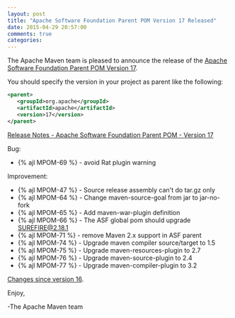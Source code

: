 ```yaml
---
layout: post
title: "Apache Software Foundation Parent POM Version 17 Released"
date: 2015-04-29 20:57:00
comments: true
categories: 
---
```

The Apache Maven team is pleased to announce the release of the 
[Apache Software Foundation Parent POM Version 17](http://maven.apache.org/pom/asf/).

You should specify the version in your project as parent like the following:

``` xml
<parent>
   <groupId>org.apache</groupId>
   <artifactId>apache</artifactId>
   <version>17</version>
</parent>
```

<!-- more -->

[Release Notes - Apache Software Foundation Parent POM - Version 17](https://issues.apache.org/jira/secure/ReleaseNote.jspa?projectId=12311250&version=12329009)

Bug:

 * {% ajl MPOM-69 %} - avoid Rat plugin warning

Improvement:

 * {% ajl MPOM-47 %} - Source release assembly can't do tar.gz only
 * {% ajl MPOM-64 %} - Change maven-source-goal from jar to jar-no-fork
 * {% ajl MPOM-65 %} - Add maven-war-plugin definition
 * {% ajl MPOM-66 %} - The ASF global pom should upgrade SUREFIRE@2.18.1
 * {% ajl MPOM-71 %} - remove Maven 2.x support in ASF parent
 * {% ajl MPOM-74 %} - Upgrade maven compiler source/target to 1.5
 * {% ajl MPOM-75 %} - Upgrade maven-resources-plugin to 2.7
 * {% ajl MPOM-76 %} - Upgrade maven-source-plugin to 2.4
 * {% ajl MPOM-77 %} - Upgrade maven-compiler-plugin to 3.2

[Changes since version 16](http://svn.apache.org/viewvc/maven/pom/tags/apache-17/pom.xml?r1=HEAD&r2=1639452&diff_format=h).

Enjoy,

-The Apache Maven team 
